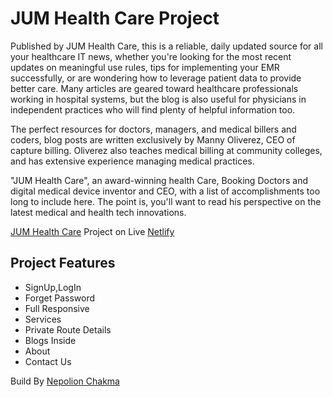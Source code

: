 # JUM Health Care Project

Published by JUM Health Care, this is a reliable, daily updated source for all your healthcare IT news, whether you're looking for the most recent updates on meaningful use rules, tips for implementing your EMR successfully, or are wondering how to leverage patient data to provide better care. Many articles are geared toward healthcare professionals working in hospital systems, but the blog is also useful for physicians in independent practices who will find plenty of helpful information too.

The perfect resources for doctors, managers, and medical billers and coders, blog posts are written exclusively by Manny Oliverez, CEO of capture billing. Oliverez also teaches medical billing at community colleges, and has extensive experience managing medical practices.

"JUM Health Care", an award-winning health Care, Booking Doctors and digital medical device inventor and CEO, with a list of accomplishments too long to include here. The point is, you'll want to read his perspective on the latest medical and health tech innovations.

[JUM Health Care](https://jum-health-care.netlify.app/)  Project on Live [Netlify](https://jum-health-care.netlify.app/)

## Project Features

- SignUp,LogIn
- Forget Password
- Full Responsive 
- Services
- Private Route Details
- Blogs Inside
- About
- Contact Us


Build By [Nepolion Chakma](https://www.facebook.com/nepockma2)